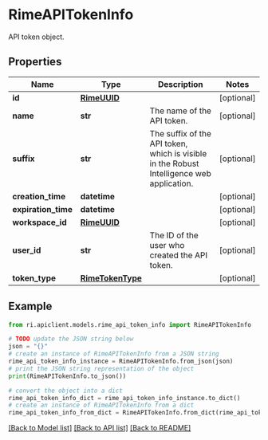 # RimeAPITokenInfo

API token object.

## Properties

Name | Type | Description | Notes
------------ | ------------- | ------------- | -------------
**id** | [**RimeUUID**](RimeUUID.md) |  | [optional] 
**name** | **str** | The name of the API token. | [optional] 
**suffix** | **str** | The suffix of the API token, which is visible in the Robust Intelligence web application. | [optional] 
**creation_time** | **datetime** |  | [optional] 
**expiration_time** | **datetime** |  | [optional] 
**workspace_id** | [**RimeUUID**](RimeUUID.md) |  | [optional] 
**user_id** | **str** | The ID of the user who created the API token. | [optional] 
**token_type** | [**RimeTokenType**](RimeTokenType.md) |  | [optional] 

## Example

```python
from ri.apiclient.models.rime_api_token_info import RimeAPITokenInfo

# TODO update the JSON string below
json = "{}"
# create an instance of RimeAPITokenInfo from a JSON string
rime_api_token_info_instance = RimeAPITokenInfo.from_json(json)
# print the JSON string representation of the object
print(RimeAPITokenInfo.to_json())

# convert the object into a dict
rime_api_token_info_dict = rime_api_token_info_instance.to_dict()
# create an instance of RimeAPITokenInfo from a dict
rime_api_token_info_from_dict = RimeAPITokenInfo.from_dict(rime_api_token_info_dict)
```
[[Back to Model list]](../README.md#documentation-for-models) [[Back to API list]](../README.md#documentation-for-api-endpoints) [[Back to README]](../README.md)

